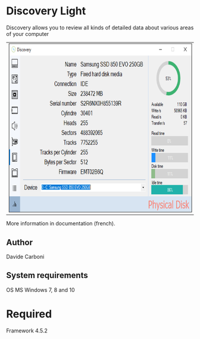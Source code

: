 # Discovery Light
Discovery allows you to review all kinds of detailed data about various areas of your computer

<table>
  <tr>
    <td>
      <img src="/Img/Screenshot.PNG" height="450px" border="1px solid black">
    </td>
  </tr>
</table>

More information in documentation (french).
## Author
Davide Carboni
## System requirements
OS MS Windows 7, 8 and 10

# Required
Framework 4.5.2

